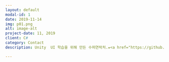 ```yaml
---
layout: default
modal-id: 1
date: 2019-11-14
img: p01.png
alt: image-alt
project-date: 11, 2019
client: C#
category: Contact
description: Unity  UI 학습을 위해 만든 수퍼연락처.★<a href="https://github.com/zxc3613/SuperContact/">Github</a>★

---
```

